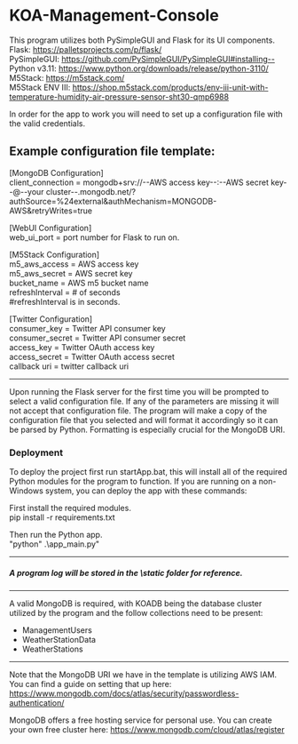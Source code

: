 # KOA-Management-Console
This program utilizes both PySimpleGUI and Flask for its UI components.<br>
Flask: https://palletsprojects.com/p/flask/<br>
PySimpleGUI: https://github.com/PySimpleGUI/PySimpleGUI#installing-- <br>
Python v3.11: https://www.python.org/downloads/release/python-3110/ <br>
M5Stack: https://m5stack.com/ <br>
M5Stack ENV III: https://shop.m5stack.com/products/env-iii-unit-with-temperature-humidity-air-pressure-sensor-sht30-qmp6988 <br>

In order for the app to work you will need to set up a configuration file with the valid credentials. <br>

Example configuration file template:
----
[MongoDB Configuration] <br>
client_connection = mongodb+srv://--AWS access key--:--AWS secret key--@--your cluster--.mongodb.net/?authSource=%24external&authMechanism=MONGODB-AWS&retryWrites=true <br>
                             

[WebUI Configuration] <br>
web_ui_port = port number for Flask to run on. <br>

[M5Stack Configuration] <br>
m5_aws_access = AWS access key <br>
m5_aws_secret = AWS secret key <br>
bucket_name = AWS m5 bucket name <br>
refreshInterval = # of seconds <br>
#refreshInterval is in seconds. <br>

[Twitter Configuration] <br>
consumer_key = Twitter API consumer key <br>
consumer_secret = Twitter API consumer secret <br>
access_key = Twitter OAuth access key <br>
access_secret = Twitter OAuth access secret <br>
callback uri = twitter callback uri <br>

----
Upon running the Flask server for the first time you will be prompted to select a valid configuration file. If any of the parameters are missing it will not accept that configuration file. The program will make a copy of the configuration file that you selected and will format it accordingly so it can be parsed by Python. Formatting is especially crucial for the MongoDB URI.

### Deployment
To deploy the project first run startApp.bat, this will install all of the required Python modules for the program to function.
If you are running on a non-Windows system, you can deploy the app with these commands:

First install the required modules.<br>
pip install -r requirements.txt

Then run the Python app.<br>
"python" .\app_main.py"
  
----
##### A program log will be stored in the \static folder for reference.
----

A valid MongoDB is required, with KOADB being the database cluster utilized by the program and the follow collections need to be present:

- ManagementUsers
- WeatherStationData
- WeatherStations

----

Note that the MongoDB URI we have in the template is utilizing AWS IAM. You can find a guide on setting that up here:
https://www.mongodb.com/docs/atlas/security/passwordless-authentication/

MongoDB offers a free hosting service for personal use. You can create your own free cluster here:
https://www.mongodb.com/cloud/atlas/register
